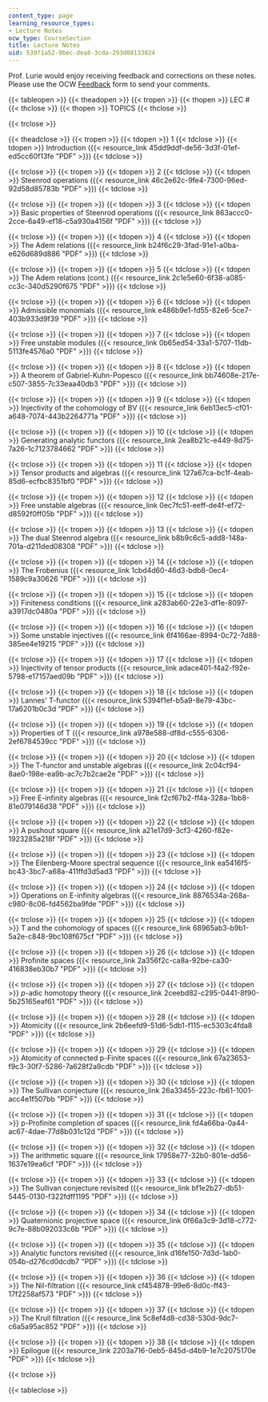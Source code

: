 ```yaml
---
content_type: page
learning_resource_types:
- Lecture Notes
ocw_type: CourseSection
title: Lecture Notes
uid: 539f1a52-9bec-dea8-3cda-293d08133024
---
```


Prof. Lurie would enjoy receiving feedback and corrections on these notes. Please use the OCW [Feedback](/jsp/feedback.jsp?Referer=) form to send your comments.

{{< tableopen >}}
{{< theadopen >}}
{{< tropen >}}
{{< thopen >}}
LEC #
{{< thclose >}}
{{< thopen >}}
TOPICS
{{< thclose >}}

{{< trclose >}}

{{< theadclose >}}
{{< tropen >}}
{{< tdopen >}}
1
{{< tdclose >}}
{{< tdopen >}}
Introduction ({{< resource_link 45dd9ddf-de56-3d3f-01ef-ed5cc60f13fe "PDF" >}})
{{< tdclose >}}

{{< trclose >}}
{{< tropen >}}
{{< tdopen >}}
2
{{< tdclose >}}
{{< tdopen >}}
Steenrod operations ({{< resource_link 46c2e62c-9fe4-7300-96ed-92d58d85783b "PDF" >}})
{{< tdclose >}}

{{< trclose >}}
{{< tropen >}}
{{< tdopen >}}
3
{{< tdclose >}}
{{< tdopen >}}
Basic properties of Steenrod operations ({{< resource_link 863accc0-2cce-6a49-ef18-c5a930a4156f "PDF" >}})
{{< tdclose >}}

{{< trclose >}}
{{< tropen >}}
{{< tdopen >}}
4
{{< tdclose >}}
{{< tdopen >}}
The Adem relations ({{< resource_link b24f6c29-3fad-91e1-a0ba-e626d689d886 "PDF" >}})
{{< tdclose >}}

{{< trclose >}}
{{< tropen >}}
{{< tdopen >}}
5
{{< tdclose >}}
{{< tdopen >}}
The Adem relations (cont.) ({{< resource_link 2c1e5e60-6f38-a085-cc3c-340d5290f675 "PDF" >}})
{{< tdclose >}}

{{< trclose >}}
{{< tropen >}}
{{< tdopen >}}
6
{{< tdclose >}}
{{< tdopen >}}
Admissible monomials ({{< resource_link e486b9e1-fd55-82e6-5ce7-403b933d9f39 "PDF" >}})
{{< tdclose >}}

{{< trclose >}}
{{< tropen >}}
{{< tdopen >}}
7
{{< tdclose >}}
{{< tdopen >}}
Free unstable modules ({{< resource_link 0b65ed54-33a1-5707-11db-5113fe4576a0 "PDF" >}})
{{< tdclose >}}

{{< trclose >}}
{{< tropen >}}
{{< tdopen >}}
8
{{< tdclose >}}
{{< tdopen >}}
A theorem of Gabriel-Kuhn-Popesco ({{< resource_link bb74608e-217e-c507-3855-7c33eaa40db3 "PDF" >}})
{{< tdclose >}}

{{< trclose >}}
{{< tropen >}}
{{< tdopen >}}
9
{{< tdclose >}}
{{< tdopen >}}
Injectivity of the cohomology of BV ({{< resource_link 6eb13ec5-cf01-a648-7074-443b2264771a "PDF" >}})
{{< tdclose >}}

{{< trclose >}}
{{< tropen >}}
{{< tdopen >}}
10
{{< tdclose >}}
{{< tdopen >}}
Generating analytic functors ({{< resource_link 2ea8b21c-e449-8d75-7a26-1c7123784662 "PDF" >}})
{{< tdclose >}}

{{< trclose >}}
{{< tropen >}}
{{< tdopen >}}
11
{{< tdclose >}}
{{< tdopen >}}
Tensor products and algebras ({{< resource_link 127a67ca-bc1f-4eab-85d6-ecfbc8351bf0 "PDF" >}})
{{< tdclose >}}

{{< trclose >}}
{{< tropen >}}
{{< tdopen >}}
12
{{< tdclose >}}
{{< tdopen >}}
Free unstable algebras ({{< resource_link 0ec7fc51-eeff-de4f-ef72-d8592f0ff05b "PDF" >}})
{{< tdclose >}}

{{< trclose >}}
{{< tropen >}}
{{< tdopen >}}
13
{{< tdclose >}}
{{< tdopen >}}
The dual Steenrod algebra ({{< resource_link b8b9c6c5-add8-148a-701a-d211ded08308 "PDF" >}})
{{< tdclose >}}

{{< trclose >}}
{{< tropen >}}
{{< tdopen >}}
14
{{< tdclose >}}
{{< tdopen >}}
The Frobenius ({{< resource_link 1cbd4d60-46d3-bdb8-0ec4-1589c9a30626 "PDF" >}})
{{< tdclose >}}

{{< trclose >}}
{{< tropen >}}
{{< tdopen >}}
15
{{< tdclose >}}
{{< tdopen >}}
Finiteness conditions ({{< resource_link a283ab60-22e3-df1e-8097-a3917dc0480a "PDF" >}})
{{< tdclose >}}

{{< trclose >}}
{{< tropen >}}
{{< tdopen >}}
16
{{< tdclose >}}
{{< tdopen >}}
Some unstable injectives ({{< resource_link 6f4166ae-8994-0c72-7d88-385ee4e19215 "PDF" >}})
{{< tdclose >}}

{{< trclose >}}
{{< tropen >}}
{{< tdopen >}}
17
{{< tdclose >}}
{{< tdopen >}}
Injectivity of tensor products ({{< resource_link adace401-f4a2-f92e-5798-e17157aed09b "PDF" >}})
{{< tdclose >}}

{{< trclose >}}
{{< tropen >}}
{{< tdopen >}}
18
{{< tdclose >}}
{{< tdopen >}}
Lannes' T-functor ({{< resource_link 5394f1ef-b5a9-8e79-43bc-17a6201b0c3d "PDF" >}})
{{< tdclose >}}

{{< trclose >}}
{{< tropen >}}
{{< tdopen >}}
19
{{< tdclose >}}
{{< tdopen >}}
Properties of T ({{< resource_link a978e588-df8d-c555-6306-2ef6784539cc "PDF" >}})
{{< tdclose >}}

{{< trclose >}}
{{< tropen >}}
{{< tdopen >}}
20
{{< tdclose >}}
{{< tdopen >}}
The T-functor and unstable algebras ({{< resource_link 2c04cf94-8ae0-198e-ea9b-ac7c7b2cae2e "PDF" >}})
{{< tdclose >}}

{{< trclose >}}
{{< tropen >}}
{{< tdopen >}}
21
{{< tdclose >}}
{{< tdopen >}}
Free E-infinity algebras ({{< resource_link f2cf67b2-ff4a-328a-1bb8-81e079146d38 "PDF" >}})
{{< tdclose >}}

{{< trclose >}}
{{< tropen >}}
{{< tdopen >}}
22
{{< tdclose >}}
{{< tdopen >}}
A pushout square ({{< resource_link a21e17d9-3cf3-4260-f82e-1923285a218f "PDF" >}})
{{< tdclose >}}

{{< trclose >}}
{{< tropen >}}
{{< tdopen >}}
23
{{< tdclose >}}
{{< tdopen >}}
The Eilenberg-Moore spectral sequence ({{< resource_link ea5416f5-bc43-3bc7-a68a-411ffd3d5ad3 "PDF" >}})
{{< tdclose >}}

{{< trclose >}}
{{< tropen >}}
{{< tdopen >}}
24
{{< tdclose >}}
{{< tdopen >}}
Operations on E-infinity algebras ({{< resource_link 8876534a-268a-c980-8c06-fd4562ba9fde "PDF" >}})
{{< tdclose >}}

{{< trclose >}}
{{< tropen >}}
{{< tdopen >}}
25
{{< tdclose >}}
{{< tdopen >}}
T and the cohomology of spaces ({{< resource_link 68965ab3-b9b1-5a2e-c848-9bc108f675cf "PDF" >}})
{{< tdclose >}}

{{< trclose >}}
{{< tropen >}}
{{< tdopen >}}
26
{{< tdclose >}}
{{< tdopen >}}
Profinite spaces ({{< resource_link 2a356f2c-ca8a-92be-ca30-416838eb30b7 "PDF" >}})
{{< tdclose >}}

{{< trclose >}}
{{< tropen >}}
{{< tdopen >}}
27
{{< tdclose >}}
{{< tdopen >}}
_p_\-adic homotopy theory ({{< resource_link 2ceebd82-c295-0441-8f90-5b25165eaf61 "PDF" >}})
{{< tdclose >}}

{{< trclose >}}
{{< tropen >}}
{{< tdopen >}}
28
{{< tdclose >}}
{{< tdopen >}}
Atomicity ({{< resource_link 2b6eefd9-51d6-5db1-f115-ec5303c4fda8 "PDF" >}})
{{< tdclose >}}

{{< trclose >}}
{{< tropen >}}
{{< tdopen >}}
29
{{< tdclose >}}
{{< tdopen >}}
Atomicity of connected p-Finite spaces ({{< resource_link 67a23653-f9c3-30f7-5286-7a628f2a9cdb "PDF" >}})
{{< tdclose >}}

{{< trclose >}}
{{< tropen >}}
{{< tdopen >}}
30
{{< tdclose >}}
{{< tdopen >}}
The Sullivan conjecture ({{< resource_link 26a33455-223c-fb61-1001-acc4e1f507bb "PDF" >}})
{{< tdclose >}}

{{< trclose >}}
{{< tropen >}}
{{< tdopen >}}
31
{{< tdclose >}}
{{< tdopen >}}
p-Profinite completion of spaces ({{< resource_link fd4a66ba-0a44-ac67-4dae-77d8b031c12d "PDF" >}})
{{< tdclose >}}

{{< trclose >}}
{{< tropen >}}
{{< tdopen >}}
32
{{< tdclose >}}
{{< tdopen >}}
The arithmetic square ({{< resource_link 17958e77-32b0-801e-dd56-1637e19ea6cf "PDF" >}})
{{< tdclose >}}

{{< trclose >}}
{{< tropen >}}
{{< tdopen >}}
33
{{< tdclose >}}
{{< tdopen >}}
The Sullivan conjecture revisited ({{< resource_link bf1e2b27-db51-5445-0130-f322fdff1195 "PDF" >}})
{{< tdclose >}}

{{< trclose >}}
{{< tropen >}}
{{< tdopen >}}
34
{{< tdclose >}}
{{< tdopen >}}
Quaternionic projective space ({{< resource_link 0f66a3c9-3d18-c772-9c7e-88b092033c6b "PDF" >}})
{{< tdclose >}}

{{< trclose >}}
{{< tropen >}}
{{< tdopen >}}
35
{{< tdclose >}}
{{< tdopen >}}
Analytic functors revisited ({{< resource_link d16fe150-7d3d-1ab0-054b-d276cd0dcdb7 "PDF" >}})
{{< tdclose >}}

{{< trclose >}}
{{< tropen >}}
{{< tdopen >}}
36
{{< tdclose >}}
{{< tdopen >}}
The Nil-filtration ({{< resource_link cf454878-99e6-8d0c-ff43-17f2258af573 "PDF" >}})
{{< tdclose >}}

{{< trclose >}}
{{< tropen >}}
{{< tdopen >}}
37
{{< tdclose >}}
{{< tdopen >}}
The Krull filtration ({{< resource_link 5c8ef4d8-cd38-530d-9dc7-c6a5a95ac852 "PDF" >}})
{{< tdclose >}}

{{< trclose >}}
{{< tropen >}}
{{< tdopen >}}
38
{{< tdclose >}}
{{< tdopen >}}
Epilogue ({{< resource_link 2203a716-0eb5-845d-d4b9-1e7c2075170e "PDF" >}})
{{< tdclose >}}

{{< trclose >}}

{{< tableclose >}}